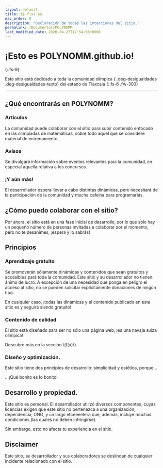 ```yaml
---
layout: default
title: $$ f(x) $$
nav_order: 9
description: "Declaración de todas las intenciones del sitio."
permalink: /Documentos/POLYNOMM
last_modified_date: 2020-04-27T17:54:08+0000
---
```


# ¡Esto es POLYN<span class="deg-sitio deg-sitio-texto">OMM</span>.github.io!<i class="jpa-anim-rel-partying_face jpa-2em"></i>
{:.fs-9}

<link rel="stylesheet" href="{{ '/assets/css/just-the-docs-degVerde.css' | absolute_url }}">
<script>
    jtd.setTheme('degVerde');
</script>

Este sitio está dedicado a toda la comunidad <span> olímpica </span>{:.deg-desigualdades .deg-desigualdades-texto} del estado de Tlaxcala <i class="jpa-anim-rel-smiling_face_with_heart_eyes jpa-2em"></i>
{:.fs-6 .fw-300}

---

## ¿Qué encontrarás en POLYN<span class="deg-sitio deg-sitio-texto">OMM</span>?

### Artículos

La comunidad puede colaborar con el sitio para subir contenido enfocado en las olimpiadas de matemáticas, sobre todo aquel que se considere material de entrenamiento.

### Avisos

Se divulgará información sobre eventos relevantes para la comunidad, en especial aquella relativa a los concursos.

### ¡Y aún más!

El desarrollador espera llevar a cabo distintas dinámicas, pero necesitará de la participación de la comunidad y mucha cafeína para programarlas.

## ¿Cómo puedo colaborar con el sitio?

Por ahora, el sitio está en una fase inicial de desarrollo, por lo que sólo hay un pequeño número de personas invitadas a colaborar por el momento, pero no te desanimes, ¡espera y lo sabrás!

## Principios

### Aprendizaje gratuito

Se promoverán sólamente dinámicas y contenidos que sean gratuitos y accesibles para toda la comunidad. Este sitio y su desarrollador no tienen ánimo de lucro. A excepción de una necesidad que ponga en peligro el acceso al sitio, no se pueden solicitar explícitamente donaciones de ningún tipo.

En cualquier caso, ¡todas las dinámicas y el contenido publicado en este sitio es y seguirá siendo gratuito!

### Contenido de calidad

El sitio está diseñado para ser no sólo una página web, ¡es una navaja suiza olímpica!

Descubre más en la sección <span class="deg-sitio deg-sitio-texto">\\(f(x)\\)</span>.

### Diseño y optimización.

Este sitio tiene dos principios de desarrollo: simplicidad y estética, porque...

<span class="deg-sitio deg-sitio-texto .fs-5">...¡Qué bonito es lo bonito!</span><i class="jpa-anim-rel-beaming_face_with_smiling_eyes jpa-2em"></i>

## Desarrollo y propiedad.

Este sitio es personal. El desarrollador utilizó diversos componentes, cuyas licencias exigen que este sitio no pertenezca a una organización, dependencia, ONG, y un largo etcéeeetera que, además, incluye muchas condiciones (las cuales no deben infringirse).

Sin embargo, esto no afecta tu experiencia en el sitio.

## Disclaimer

Este sitio, su desarrollador y sus colaboradores se deslindan de cualquier incidente relacionado con el sitio.

<script type="text/javascript">
				function perspective(p){
					updateHelp(p);
					ggbApplet.setPerspective(p);
				}
                var parameters = {
                        "id":"ggbApplet",
                        "material_id":"17499",
                        "appName":"geometry",
                        "width":800,
                        "height":450,
                        "showToolBar":true,
                        "borderColor":null,
                        "showMenuBar":true,
                        "allowStyleBar":true,
                        "showAlgebraInput":false,
                        "enableLabelDrags":false,
                        "enableShiftDragZoom":true,
                        "capturingThreshold":null,
                        "showToolBarHelp":false,
                        "errorDialogsActive":true,
                        "showTutorialLink":true,
                        "showLogging":true,
                        "useBrowserForJS":false,
                        "autoHeight":true,
                        "scaleContainerClass":"geo50",
                        "allowUpscale":false
                        };
                var applet = new GGBApplet(parameters, '5.0', 'applet_container');
               /*  when used with Math Apps Bundle, uncomment this:*/
                /*applet.setHTML5Codebase('GeoGebra/HTML5/5.0/web3d/');*/

                window.onload = function() { applet.inject('applet_container');}
  </script>

  <!--Encerrar dentro de un div el applet soluciona el problema de impresión en escritorio (el applet se mueve de su posición) En teléfonos cambia sigue el problem.-->
<div class="geo50"><div id="applet_container"></div></div>



